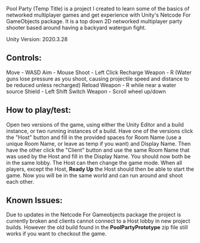 Pool Party (Temp Title) is a project I created to learn some of the basics of networked multiplayer games and get experience with Unity's Netcode For GameObjects package. It is a top down 2D networked multiplayer party shooter based around having a backyard watergun fight.

Unity Version: 2020.3.28

## Controls:
Move - WASD
Aim - Mouse
Shoot - Left Click
Recharge Weapon - R (Water guns lose pressure as you shoot, causing projectile speed and distance to be reduced unless recharged)
Reload Weapon - R while near a water source
Shield - Left Shift
Switch Weapon -  Scroll wheel up/down

## How to play/test:
Open two versions of the game, using either the Unity Editor and a build instance, or two running instances of a build. Have one of the versions click the "Host" button and fill in the provided spaces for Room Name (use a unique Room Name, or leave as temp if you want) and Display Name. Then have the other click the "Client" button and use the same Room Name that was used by the Host and fill in the Display Name. You should now both be in the same lobby. The Host can then change the game mode. When all players, except the Host, **Ready Up** the Host should then be able to start the game. Now you will be in the same world and can run around and shoot each other.

## Known Issues:
Due to updates in the Netcode For Gameobjects package the project is currently broken and clients cannot connect to a Host lobby in new project builds. However the old build found in the **PoolPartyPrototype** zip file still works if you want to checkout the game.
